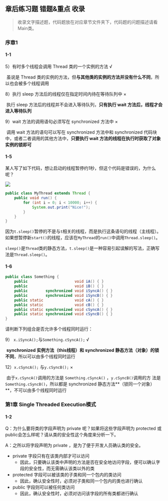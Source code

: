 ## 章后练习题 错题&重点 收录

> 收录文字描述题，代码题放在对应章节文件夹下，代码题的问题描述请看Main类。
>

### 序章1

#### 1-1

5）有时多个线程会调用 Thread 类的一个实例的方法 √

​		虽说是 Thread 类的实例的方法，但**与其他类的实例的方法并没有什么不同**，所以也会被多个线程调用

8）执行 sleep 方法后的线程仅在指定时间内待在等待队列中 ×

​		执行 sleep 方法后的线程并不会进入等待队列，**只有执行 wait 方法后，线程才会进入等待队列**

9）wait 方法的调用语句必须写在 synchronized 方法中 ×

​		调用 wait 方法的语句可以写在 synchronized 方法中和 synchronized 代码块中，或者二者调用的其他方法中，**只要执行 wait 方法的线程在执行时获取了对象实例的锁即可**

#### 1-5

某人写了如下代码，想让启动的线程暂停约1秒，但这个代码是错误的，为什么呢？

![](https://image-for-robins-blog.oss-cn-shanghai.aliyuncs.com/img/image-20220727182745240.png)

```java
public class MyThread extends Thread {
    public void run() {
        for (int i = 0; i < 10000; i++) {
            System.out.print("Nice!");
        }
    }
}
```

因为`t.sleep()`暂停的不是与`t`相关的线程，而是执行这条语句的线程（主线程）。如果想暂停新`start()`的线程，应该在`MyThread`的`run()`中调用`Thread.sleep()`。

`sleep()`是`Thread`类的静态方法，`t.sleep()`是一种容易引起误解的写法，正确写法是`Thread.sleep()`。

#### 1-6

```java
public class Something {
    public                     void iA() { }
    public                     void iB() { }
    public        synchronized void iSyncA() { }
    public        synchronized void iSyncB() { }
    public static              void cA() { }
    public static              void cB() { }
    public static synchronized void cSyncA() { }
    public static synchronized void cSyncB() { }
}
```

请判断下列组合是否允许多个线程同时运行：

9） `x.iSyncA();`与`Something.cSyncA();` √

​		**synchronized 实例方法（this线程）和 synchronized 静态方法（对象）的锁不同**，所以可以由多个线程同时运行

12）`x.cSyncA();` 与`y.cSyncB();` ×

​		由于`x.cSyncA()`调用的方法是 `Something.cSyncA()` ，`y.cSyncB()`调用的方 法是 `Something.cSyncB()`，所以都是 synchronized 静态方法**（锁同一个对象）**，不可以由多个线程同时运行

### 第1章 Single Threaded Execution模式

#### 1-2

Q：为什么要将类的字段声明为 private 呢？如果将这些字段声明为 protected 或 public会怎么样呢？请从类的安全性这个角度来分析一下。

A：之所以将字段声明为 private ，是为了便于开发人员确认类的安全。

- private 字段只有在该类内部才可以访问
  - 因此，只要确认该类中声明的方法是否在安全地访问字段，便可以确认字段的安全性，而无需确认该类以外的类
- protected 字段可以被该类的子类和同一个包内的类访问
  - 因此，确认安全性时，必须对子类和同一个包内的类也进行确认 
- public 字段则可以被任何类访问
  - 因此，确认安全性时，必须对访问该字段的所有类都进行确认
